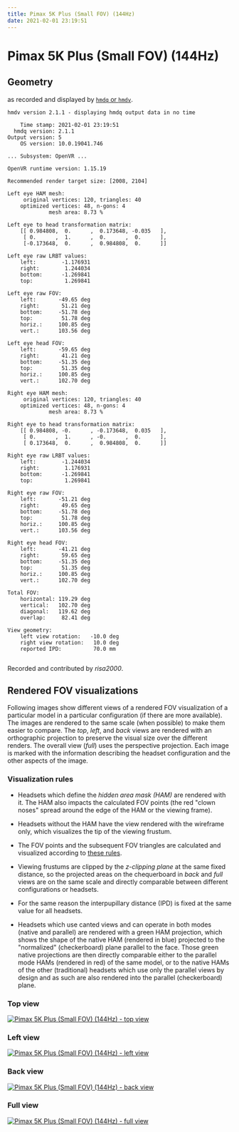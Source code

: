 ```yaml
---
title: Pimax 5K Plus (Small FOV) (144Hz)
date: 2021-02-01 23:19:51
---
```

# Pimax 5K Plus (Small FOV) (144Hz)

## Geometry

as recorded and displayed by [`hmdq` or `hmdv`](https://github.com/risa2000/hmdq).
```
hmdv version 2.1.1 - displaying hmdq output data in no time

    Time stamp: 2021-02-01 23:19:51
  hmdq version: 2.1.1
Output version: 5
    OS version: 10.0.19041.746

... Subsystem: OpenVR ...

OpenVR runtime version: 1.15.19

Recommended render target size: [2008, 2104]

Left eye HAM mesh:
     original vertices: 120, triangles: 40
    optimized vertices: 48, n-gons: 4
             mesh area: 8.73 %

Left eye to head transformation matrix:
    [[ 0.984808,  0.      ,  0.173648, -0.035   ],
     [ 0.      ,  1.      ,  0.      ,  0.      ],
     [-0.173648,  0.      ,  0.984808,  0.      ]]

Left eye raw LRBT values:
    left:        -1.176931
    right:        1.244034
    bottom:      -1.269841
    top:          1.269841

Left eye raw FOV:
    left:       -49.65 deg
    right:       51.21 deg
    bottom:     -51.78 deg
    top:         51.78 deg
    horiz.:     100.85 deg
    vert.:      103.56 deg

Left eye head FOV:
    left:       -59.65 deg
    right:       41.21 deg
    bottom:     -51.35 deg
    top:         51.35 deg
    horiz.:     100.85 deg
    vert.:      102.70 deg

Right eye HAM mesh:
     original vertices: 120, triangles: 40
    optimized vertices: 48, n-gons: 4
             mesh area: 8.73 %

Right eye to head transformation matrix:
    [[ 0.984808, -0.      , -0.173648,  0.035   ],
     [ 0.      ,  1.      , -0.      ,  0.      ],
     [ 0.173648,  0.      ,  0.984808,  0.      ]]

Right eye raw LRBT values:
    left:        -1.244034
    right:        1.176931
    bottom:      -1.269841
    top:          1.269841

Right eye raw FOV:
    left:       -51.21 deg
    right:       49.65 deg
    bottom:     -51.78 deg
    top:         51.78 deg
    horiz.:     100.85 deg
    vert.:      103.56 deg

Right eye head FOV:
    left:       -41.21 deg
    right:       59.65 deg
    bottom:     -51.35 deg
    top:         51.35 deg
    horiz.:     100.85 deg
    vert.:      102.70 deg

Total FOV:
    horizontal: 119.29 deg
    vertical:   102.70 deg
    diagonal:   119.62 deg
    overlap:     82.41 deg

View geometry:
    left view rotation:   -10.0 deg
    right view rotation:   10.0 deg
    reported IPD:          70.0 mm


```
Recorded and contributed by _risa2000_.

## Rendered FOV visualizations

Following images show different views of a rendered FOV visualization of a
particular model in a particular configuration (if there are more available).
The images are rendered to the same scale (when possible) to make them easier
to compare. The _top_, _left_, and _back_ views are rendered with an
orthographic projection to preserve the visual size over the different renders.
The overall view (_full_) uses the perspective projection. Each image is marked
with the information describing the headset configuration and the other aspects
of the image.

### Visualization rules

* Headsets which define the _hidden area mask (HAM)_ are rendered with it. The
  HAM also impacts the calculated FOV points (the red "clown noses" spread
  around the edge of the HAM or the viewing frame).

* Headsets without the HAM have the view rendered with the wireframe only, which
  visualizes the tip of the viewing frustum.

* The FOV points and the subsequent FOV triangles are calculated and visualized
  according to [these
  rules](https://risa2000.github.io/vrdocs/docs/hmd_fov_calculation).

* Viewing frustums are clipped by the _z-clipping plane_ at the same fixed
  distance, so the projected areas on the chequerboard in _back_ and _full_
  views are on the same scale and directly comparable between different
  configurations or headsets.

* For the same reason the interpupillary distance (IPD) is fixed at the same
  value for all headsets.

* Headsets which use canted views and can operate in both modes (native and
  parallel) are rendered with a green HAM projection, which shows the shape of
  the native HAM (rendered in blue) projected to the "normalized"
  (checkerboard) plane parallel to the face. Those green native projections are
  then directly comparable either to the parallel mode HAMs (rendered in red)
  of the same model, or to the native HAMs of the other (traditional) headsets
  which use only the parallel views by design and as such are also rendered
  into the parallel (checkerboard) plane.

### Top view
[![Pimax 5K Plus (Small FOV) (144Hz) - top view](../images/Pimax5KPlus_Small_Native_144Hz_top.dmx.png)](../images/Pimax5KPlus_Small_Native_144Hz_top.dmx.png)

### Left view
[![Pimax 5K Plus (Small FOV) (144Hz) - left view](../images/Pimax5KPlus_Small_Native_144Hz_left.dmx.png)](../images/Pimax5KPlus_Small_Native_144Hz_left.dmx.png)

### Back view
[![Pimax 5K Plus (Small FOV) (144Hz) - back view](../images/Pimax5KPlus_Small_Native_144Hz_back.dmx.png)](../images/Pimax5KPlus_Small_Native_144Hz_back.dmx.png)

### Full view
[![Pimax 5K Plus (Small FOV) (144Hz) - full view](../images/Pimax5KPlus_Small_Native_144Hz_over.dmx.png)](../images/Pimax5KPlus_Small_Native_144Hz_over.dmx.png)

